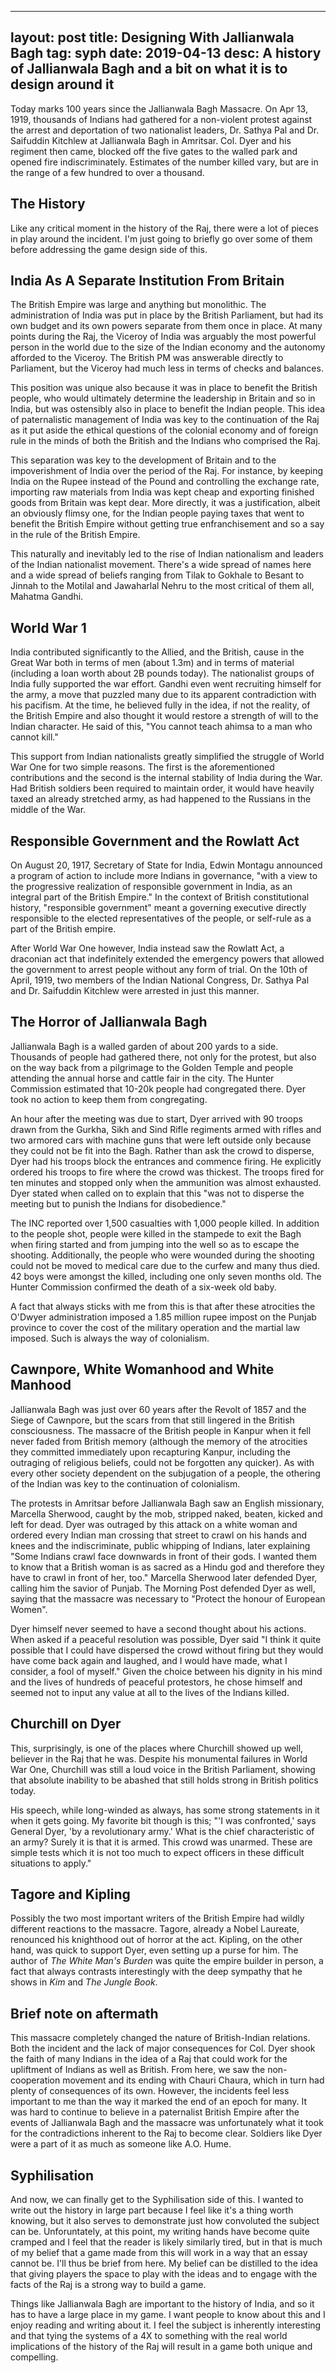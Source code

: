 
---
layout: post
title: Designing With Jallianwala Bagh
tag: syph
date: 2019-04-13
desc: A history of Jallianwala Bagh and a bit on what it is to design around it
---


Today marks 100 years since the Jallianwala Bagh Massacre. On Apr 13, 1919, thousands of Indians had gathered for a non-violent protest against the arrest and deportation of two nationalist leaders, Dr. Sathya Pal and Dr. Saifuddin Kitchlew at Jallianwala Bagh in Amritsar. Col. Dyer and his regiment then came, blocked off the five gates to the walled park and opened fire indiscriminately. Estimates of the number killed vary, but are in the range of a few hundred to over a thousand.

## The History

Like any critical moment in the history of the Raj, there were a lot of pieces in play around the incident. I'm just going to briefly go over some of them before addressing the game design side of this.

## India As A Separate Institution From Britain

The British Empire was large and anything but monolithic. The administration of India was put in place by the British Parliament, but had its own budget and its own powers separate from them once in place. At many points during the Raj, the Viceroy of India was arguably the most powerful person in the world due to the size of the Indian economy and the autonomy afforded to the Viceroy. The British PM was answerable directly to Parliament, but the Viceroy had much less in terms of checks and balances.


This position was unique also because it was in place to benefit the British people, who would ultimately determine the leadership in Britain and so in India, but was ostensibly also in place to benefit the Indian people. This idea of paternalistic management of India was key to the continuation of the Raj as it put aside the ethical questions of the colonial economy and of foreign rule in the minds of both the British and the Indians who comprised the Raj.


This separation was key to the development of Britain and to the impoverishment of India over the period of the Raj. For instance, by keeping India on the Rupee instead of the Pound and controlling the exchange rate, importing raw materials from India was kept cheap and exporting finished goods from Britain was kept dear. More directly, it was a justification, albeit an obviously flimsy one, for the Indian people paying taxes that went to benefit the British Empire without getting true enfranchisement and so a say in the rule of the British Empire.


This naturally and inevitably led to the rise of Indian nationalism and leaders of the Indian nationalist movement. There's a wide spread of names here and a wide spread of beliefs ranging from Tilak to Gokhale to Besant to Jinnah to the Motilal and Jawaharlal Nehru to the most critical of them all, Mahatma Gandhi.

## World War 1

India contributed significantly to the Allied, and the British, cause in the Great War both in terms of men (about 1.3m) and in terms of material (including a loan worth about 2B pounds today). The nationalist groups of India fully supported the war effort. Gandhi even went recruiting himself for the army, a move that puzzled many due to its apparent contradiction with his pacifism. At the time, he believed fully in the idea, if not the reality, of the British Empire and also thought it would restore a strength of will to the Indian character. He said of this, "You cannot teach ahimsa to a man who cannot kill."


This support from Indian nationalists greatly simplified the struggle of World War One for two simple reasons. The first is the aforementioned contributions and the second is the internal stability of India during the War. Had British soldiers been required to maintain order, it would have heavily taxed an already stretched army, as had happened to the Russians in the middle of the War.

## Responsible Government and the Rowlatt Act

On August 20, 1917, Secretary of State for India, Edwin Montagu announced a program of action to include more Indians in governance, "with a view to the progressive realization of responsible government in India, as an integral part of the British Empire." In the context of British constitutional history, "responsible government" meant a governing executive directly responsible to the elected representatives of the people, or self-rule as a part of the British empire.


After World War One however, India instead saw the Rowlatt Act, a draconian act that indefinitely extended the emergency powers that allowed the government to arrest people without any form of trial. On the 10th of April, 1919, two members of the Indian National Congress, Dr. Sathya Pal and Dr. Saifuddin Kitchlew were arrested in just this manner.

## The Horror of Jallianwala Bagh

Jallianwala Bagh is a walled garden of about 200 yards to a side. Thousands of people had gathered there, not only for the protest, but also on the way back from a pilgrimage to the Golden Temple and people attending the annual horse and cattle fair in the city. The Hunter Commission estimated that 10-20k people had congregated there. Dyer took no action to keep them from congregating.


An hour after the meeting was due to start, Dyer arrived with 90 troops drawn from the Gurkha, Sikh and Sind Rifle regiments armed with rifles and two armored cars with machine guns that were left outside only because they could not be fit into the Bagh. Rather than ask the crowd to disperse, Dyer had his troops block the entrances and commence firing. He explicitly ordered his troops to fire where the crowd was thickest. The troops fired for ten minutes and stopped only when the ammunition was almost exhausted. Dyer stated when called on to explain that this "was not to disperse the meeting but to punish the Indians for disobedience."


The INC reported over 1,500 casualties with 1,000 people killed. In addition to the people shot, people were killed in the stampede to exit the Bagh when firing started and from jumping into the well so as to escape the shooting. Additionally, the people who were wounded during the shooting could not be moved to medical care due to the curfew and many thus died. 42 boys were amongst the killed, including one only seven months old. The Hunter Commission confirmed the death of a six-week old baby.


A fact that always sticks with me from this is that after these atrocities the O'Dwyer administration imposed a 1.85 million rupee impost on the Punjab province to cover the cost of the military operation and the martial law imposed. Such is always the way of colonialism.

## Cawnpore, White Womanhood and White Manhood

Jallianwala Bagh was just over 60 years after the Revolt of 1857 and the Siege of Cawnpore, but the scars from that still lingered in the British consciousness. The massacre of the British people in Kanpur when it fell never faded from British memory (although the memory of the atrocities they committed immediately upon recapturing Kanpur, including the outraging of religious beliefs, could not be forgotten any quicker). As with every other society dependent on the subjugation of a people, the othering of the Indian was key to the continuation of colonialism.


The protests in Amritsar before Jallianwala Bagh saw an English missionary, Marcella Sherwood, caught by the mob, stripped naked, beaten, kicked and left for dead. Dyer was outraged by this attack on a white woman and ordered every Indian man crossing that street to crawl on his hands and knees and the indiscriminate, public whipping of Indians, later explaining "Some Indians crawl face downwards in front of their gods. I wanted them to know that a British woman is as sacred as a Hindu god and therefore they have to crawl in front of her, too." Marcella Sherwood later defended Dyer, calling him the savior of Punjab. The Morning Post defended Dyer as well, saying that the massacre was necessary to "Protect the honour of European Women".


Dyer himself never seemed to have a second thought about his actions. When asked if a peaceful resolution was possible, Dyer said "I think it quite possible that I could have dispersed the crowd without firing but they would have come back again and laughed, and I would have made, what I consider, a fool of myself." Given the choice between his dignity in his mind and the lives of hundreds of peaceful protestors, he chose himself and seemed not to input any value at all to the lives of the Indians killed.

## Churchill on Dyer

This, surprisingly, is one of the places where Churchill showed up well, believer in the Raj that he was. Despite his monumental failures in World War One, Churchill was still a loud voice in the British Parliament, showing that absolute inability to be abashed that still holds strong in British politics today.


His speech, while long-winded as always, has some strong statements in it when it gets going. My favorite bit though is this; "'I was confronted,' says General Dyer, 'by a revolutionary army.' What is the chief characteristic of an army? Surely it is that it is armed. This crowd was unarmed. These are simple tests which it is not too much to expect officers in these difficult situations to apply."

## Tagore and Kipling

Possibly the two most important writers of the British Empire had wildly different reactions to the massacre. Tagore, already a Nobel Laureate, renounced his knighthood out of horror at the act. Kipling, on the other hand, was quick to support Dyer, even setting up a purse for him. The author of *The White Man's Burden* was quite the empire builder in person, a fact that always contrasts interestingly with the deep sympathy that he shows in *Kim* and *The Jungle Book*.

## Brief note on aftermath

This massacre completely changed the nature of British-Indian relations. Both the incident and the lack of major consequences for Col. Dyer shook the faith of many Indians in the idea of a Raj that could work for the upliftment of Indians as well as British. From here, we saw the non-cooperation movement and its ending with Chauri Chaura, which in turn had plenty of consequences of its own. However, the incidents feel less important to me than the way it marked the end of an epoch for many. It was hard to continue to believe in a paternalist British Empire after the events of Jallianwala Bagh and the massacre was unfortunately what it took for the contradictions inherent to the Raj to become clear. Soldiers like Dyer were a part of it as much as someone like A.O. Hume.

## Syphilisation

And now, we can finally get to the Syphilisation side of this. I wanted to write out the history in large part because I feel like it's a thing worth knowing, but it also serves to demonstrate just how convoluted the subject can be. Unforuntately, at this point, my writing hands have become quite cramped and I feel that the reader is likely similarly tired, but in that is much of my belief that a game made from this will work in a way that an essay cannot be. I'll thus be brief from here. My belief can be distilled to the idea that giving players the space to play with the ideas and to engage with the facts of the Raj is a strong way to build a game.


Things like Jallianwala Bagh are important to the history of India, and so it has to have a large place in my game. I want people to know about this and I enjoy reading and writing about it. I feel the subject is inherently interesting and that tying the systems of a 4X to something with the real world implications of the history of the Raj will result in a game both unique and compelling.

